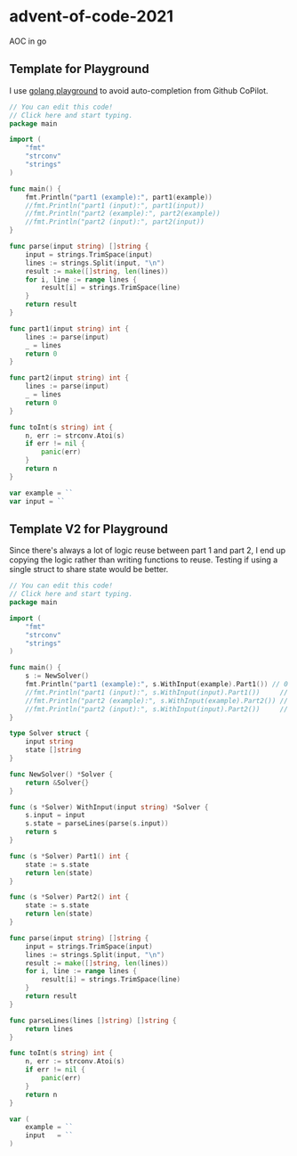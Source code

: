 # advent-of-code-2021
AOC in go


## Template for Playground

I use [golang playground](https://go.dev/play) to avoid auto-completion from Github CoPilot.

```go
// You can edit this code!
// Click here and start typing.
package main

import (
	"fmt"
	"strconv"
	"strings"
)

func main() {
	fmt.Println("part1 (example):", part1(example))
	//fmt.Println("part1 (input):", part1(input))
	//fmt.Println("part2 (example):", part2(example))
	//fmt.Println("part2 (input):", part2(input))
}

func parse(input string) []string {
	input = strings.TrimSpace(input)
	lines := strings.Split(input, "\n")
	result := make([]string, len(lines))
	for i, line := range lines {
		result[i] = strings.TrimSpace(line)
	}
	return result
}

func part1(input string) int {
	lines := parse(input)
	_ = lines
	return 0
}

func part2(input string) int {
	lines := parse(input)
	_ = lines
	return 0
}

func toInt(s string) int {
	n, err := strconv.Atoi(s)
	if err != nil {
		panic(err)
	}
	return n
}

var example = ``
var input = ``
```


## Template V2 for Playground

Since there's always a lot of logic reuse between part 1 and part 2, I end up copying the logic rather than writing functions to reuse. Testing if using a single struct to share state would be better.

```go
// You can edit this code!
// Click here and start typing.
package main

import (
	"fmt"
	"strconv"
	"strings"
)

func main() {
	s := NewSolver()
	fmt.Println("part1 (example):", s.WithInput(example).Part1()) // 0
	//fmt.Println("part1 (input):", s.WithInput(input).Part1())     // 0
	//fmt.Println("part2 (example):", s.WithInput(example).Part2()) // 0
	//fmt.Println("part2 (input):", s.WithInput(input).Part2())     // 0
}

type Solver struct {
	input string
	state []string
}

func NewSolver() *Solver {
	return &Solver{}
}

func (s *Solver) WithInput(input string) *Solver {
	s.input = input
	s.state = parseLines(parse(s.input))
	return s
}

func (s *Solver) Part1() int {
	state := s.state
	return len(state)
}

func (s *Solver) Part2() int {
	state := s.state
	return len(state)
}

func parse(input string) []string {
	input = strings.TrimSpace(input)
	lines := strings.Split(input, "\n")
	result := make([]string, len(lines))
	for i, line := range lines {
		result[i] = strings.TrimSpace(line)
	}
	return result
}

func parseLines(lines []string) []string {
	return lines
}

func toInt(s string) int {
	n, err := strconv.Atoi(s)
	if err != nil {
		panic(err)
	}
	return n
}

var (
	example = ``
	input   = ``
)

```
